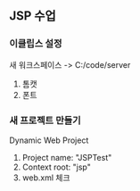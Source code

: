 ## JSP 수업
### 이클립스 설정

새 워크스페이스 -> C:/code/server

1. 톰캣
2. 폰트
   

### 새 프로젝트 만들기

Dynamic Web Project
1. Project name: "JSPTest"
2. Context root: "jsp"
3. web.xml 체크